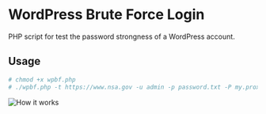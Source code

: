 # WordPress Brute Force Login

PHP script for test the password strongness of a WordPress account.

## Usage
```sh
# chmod +x wpbf.php
# ./wpbf.php -t https://www.nsa.gov -u admin -p password.txt -P my.proxy.ch:3218
```

![How it works](https://asciinema.org/a/6eapg73nbgygrze3z41hm7b7z.png)
